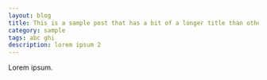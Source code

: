 ```yaml
---
layout: blog
title: This is a sample post that has a bit of a longer title than others
category: sample
tags: abc ghi
description: lorem ipsum 2
---
```

Lorem ipsum.